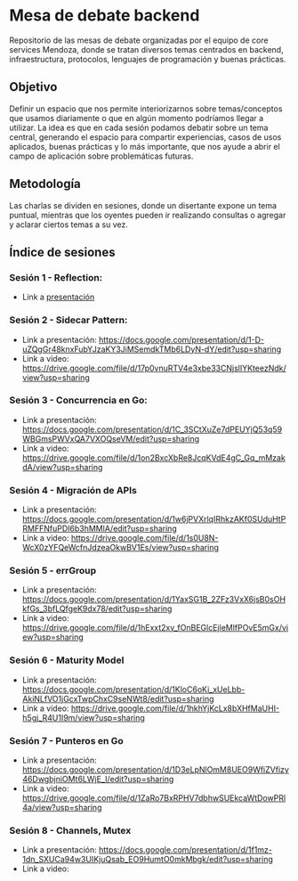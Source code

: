 # Mesa de debate backend
Repositorio de las mesas de debate organizadas por el equipo de core services Mendoza, donde se tratan diversos temas centrados en backend, infraestructura, protocolos, lenguajes de programación y buenas prácticas.

## Objetivo
Definir un espacio que nos permite interiorizarnos sobre temas/conceptos que usamos diariamente o que en algún momento podríamos llegar a utilizar.
La idea es que en cada sesión podamos debatir sobre un tema central, generando el espacio para compartir experiencias, casos de usos aplicados, buenas prácticas y lo más importante, que nos ayude a abrir el campo de aplicación sobre problemáticas futuras.

## Metodología
Las charlas se dividen en sesiones, donde un disertante expone un tema puntual, mientras que los oyentes pueden ir realizando consultas o agregar y aclarar ciertos temas a su vez.

## Índice de sesiones

### Sesión 1 - Reflection:

- Link a [presentación](https://docs.google.com/presentation/d/1it-SlyFa5YamV3DWgmM9bX3GiZ8DJQNBHARD3gOYlQE/edit?usp=sharing)

### Sesión 2 - Sidecar Pattern:

- Link a presentación: https://docs.google.com/presentation/d/1-D-uZQgGr48knxFubYJzaKY3JiMSemdkTMb6LDyN-dY/edit?usp=sharing
- Link a video: https://drive.google.com/file/d/17p0vnuRTV4e3xbe33CNjslIYKteezNdk/view?usp=sharing

### Sesión 3 - Concurrencia en Go:

- Link a presentación: https://docs.google.com/presentation/d/1C_3SCtXuZe7dPEUYjQ53q59WBGmsPWVxQA7VXOQseVM/edit?usp=sharing
- Link a video: https://drive.google.com/file/d/1on2BxcXbRe8JcqKVdE4gC_Gq_mMzakdA/view?usp=sharing

### Sesión 4 - Migración de APIs

- Link a presentación: https://docs.google.com/presentation/d/1w6jPVXrlqIRhkzAKf0SUduHtPRMFFNfuPDI6b3hMMlA/edit?usp=sharing
- Link a video: https://drive.google.com/file/d/1s0U8N-WcX0zYFQeWcfnJdzeaOkwBV1Es/view?usp=sharing

### Sesión 5 - errGroup

- Link a presentación: https://docs.google.com/presentation/d/1YaxSG1B_2ZFz3VxX6jsB0sOHkfGs_3bfLQfgeK9dx78/edit?usp=sharing
- Link a video: https://drive.google.com/file/d/1hExxt2xv_fOnBEGlcEjleMlfPOvE5mGx/view?usp=sharing

### Sesión 6 - Maturity Model

- Link a presentación: https://docs.google.com/presentation/d/1KloC6oKi_xUeLbb-AkiNLfVO1jGcxTwpChxC9seNWt8/edit?usp=sharing
- Link a video: https://drive.google.com/file/d/1hkhYjKcLx8bXHfMaUHI-h5gj_R4U1I9m/view?usp=sharing

### Sesión 7 - Punteros en Go

- Link a presentación: https://docs.google.com/presentation/d/1D3eLpNlOmM8UEO9WfiZVfizy46DwgbjniOMt6LWjE_I/edit?usp=sharing
- Link a video: https://drive.google.com/file/d/1ZaRo7BxRPHV7dbhwSUEkcaWtDowPRl4a/view?usp=sharing

### Sesión 8 - Channels, Mutex

- Link a presentación: https://docs.google.com/presentation/d/1f1mz-1dn_SXUCa94w3UIKjuQsab_EO9HumtO0mkMbgk/edit?usp=sharing
- Link a video: 

